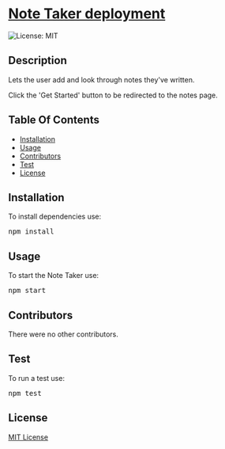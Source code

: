 <h1><a href="https://note-taker-jamesl.herokuapp.com/">Note Taker deployment</a></h1>

![License: MIT](https://img.shields.io/badge/License-MIT-yellow.svg)

<h2>Description</h2>
Lets the user add and look through notes they've written.

Click the 'Get Started' button to be redirected to the notes page.

<h2>Table Of Contents</h2>
<ul><li><a href="#install">Installation</a></li>
<li><a href="#usage">Usage</a></li>
<li><a href="#cont">Contributors</a></li>
<li><a href="#test">Test</a></li>
<li><a href="#license">License</a></li></ul>

<h2 id="install">Installation</h2>
To install dependencies use:

<pre>npm install</pre>

<h2 id="usage">Usage</h2>
To start the Note Taker use:

<pre>npm start</pre>

<h2 id="cont">Contributors</h2>
There were no other contributors.

<h2 id="test">Test</h2>
To run a test use:

<pre>npm test</pre>

<h2 id="license">License</h2>
<a href='https://opensource.org/licenses/MIT'>MIT License</a>